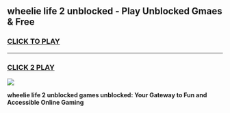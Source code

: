
## wheelie life 2 unblocked - Play Unblocked Gmaes & Free
<h3>
<a href="https://news.freeplayer.one?title=wheelie_life_2_unblocked&ref=16F">CLICK TO PLAY</a></h3>
<hr>

<h3>
<a href="https://news.freeplayer.one?title=wheelie_life_2_unblocked&ref=16F">CLICK 2 PLAY</a>
  
</h3>

<a href="https://news.freeplayer.one?title=wheelie_life_2_unblocked&ref=16F/"><img src="https://clearcache.store/games.png"></a>


**wheelie life 2 unblocked games unblocked: Your Gateway to Fun and Accessible Online Gaming**

